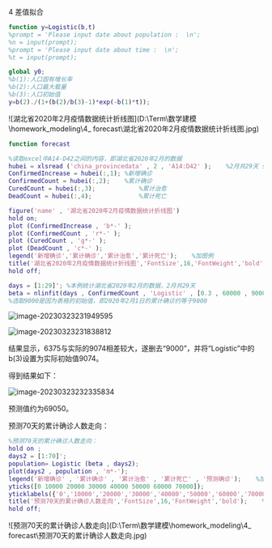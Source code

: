4 差值拟合

~~~~matlab
function y=Logistic(b,t)
%prompt = 'Please input date about population :  \n';
%n = input(prompt);
%prompt = 'Please input date about time :  \n';
%t = input(prompt);

global y0;
%b(1):人口固有增长率
%b(2):人口最大载量
%b(3):人口初始值
y=b(2)./(1+(b(2)/b(3)-1)*exp(-b(1)*t));

~~~~

![湖北省2020年2月疫情数据统计折线图](D:\Term\数学建模\homework_modeling\4_ forecast\湖北省2020年2月疫情数据统计折线图.jpg)

~~~matlab
function forecast

%读取excel中A14-D42之间的内容，即湖北省2020年2月的数据
hubei = xlsread ('china_provincedata' , 2 , 'A14:D42' );    %2月共29天 sheet2保存了湖北省的数据
ConfirmedIncrease = hubei(:,1); %新增确诊
ConfirmedCount = hubei(:,2);    %累计确诊
CuredCount = hubei(:,3);            %累计治愈
DeadCount = hubei(:,4);             %累计死亡

figure('name' , '湖北省2020年2月疫情数据统计折线图')
hold on;
plot (ConfirmedIncrease , 'b*-' );
plot (ConfirmedCount , 'r*-' );
plot (CuredCount , 'g*-' );
plot (DeadCount , 'c*-' );
legend('新增确诊','累计确诊','累计治愈','累计死亡');    %加图例
title('湖北省2020年2月疫情数据统计折线图','FontSize',16,'FontWeight','bold');    %加标题
hold off;

days = [1:29]'; %本例统计湖北省2020年2月的数据，2月共29天
beta = nlinfit(days , ConfirmedCount , 'Logistic' , [0.3 , 60000 , 9000])
%选取9000是因为表格的初始值，即2020年2月1日的累计确诊约等于9000

~~~

![image-20230323231949595](C:\Users\LENOVO\AppData\Roaming\Typora\typora-user-images\image-20230323231949595.png)

![image-20230323231838812](C:\Users\LENOVO\AppData\Roaming\Typora\typora-user-images\image-20230323231838812.png)

结果显示，6375与实际的9074相差较大，遂删去“9000”，并将“Logistic”中的b(3)设置为实际初始值9074。

得到结果如下：

![image-20230323232335834](C:\Users\LENOVO\AppData\Roaming\Typora\typora-user-images\image-20230323232335834.png)

预测值约为69050。

预测70天的累计确诊人数走向：

~~~~matlab
%预测70天的累计确诊人数走向：
hold on ;
days2 = [1:70]';
population= Logistic (beta , days2);
plot(days2 , population , 'm*-');
legend('新增确诊' , '累计确诊' , '累计治愈' , '累计死亡' , '预测确诊');    %加图例
yticks([0 10000 20000 30000 40000 50000 60000 70000]);
yticklabels({'0','10000','20000','30000','40000','50000','60000','70000'});
title('预测70天的累计确诊人数走向','FontSize',16,'FontWeight','bold');    %加标题
hold off;
~~~~

![预测70天的累计确诊人数走向](D:\Term\数学建模\homework_modeling\4_ forecast\预测70天的累计确诊人数走向.jpg)